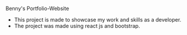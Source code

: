 Benny's Portfolio-Website

- This project is made to showcase my work and skills as a developer. 
- The project was made using react js and bootstrap.